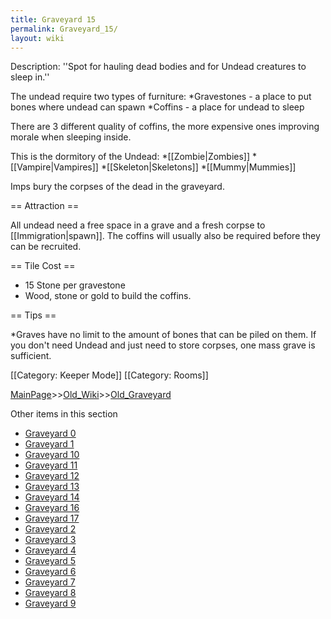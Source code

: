 ```yaml
---
title: Graveyard 15
permalink: Graveyard_15/
layout: wiki
---
```

Description: ''Spot for hauling dead bodies and for Undead creatures to sleep in.''

The undead require two types of furniture:
*Gravestones - a place to put bones where undead can spawn
*Coffins - a place for undead to sleep

There are 3 different quality of coffins, the more expensive ones improving morale when sleeping inside.

This is the dormitory of the Undead:
*[[Zombie|Zombies]]
*[[Vampire|Vampires]] 
*[[Skeleton|Skeletons]]
*[[Mummy|Mummies]]

Imps bury the corpses of the dead in the graveyard.

== Attraction ==

All undead need a free space in a grave and a fresh corpse to [[Immigration|spawn]]. The coffins will usually also be required before they can be recruited.

== Tile Cost ==
* 15 Stone per gravestone
* Wood, stone or gold to build the coffins.

== Tips ==

*Graves have no limit to the amount of bones that can be piled on them. If you don't need Undead and just need to store corpses, one mass grave is sufficient.

[[Category: Keeper Mode]]
[[Category: Rooms]]

[MainPage](/keeperrl_wiki/ "wikilink")>>[Old_Wiki](/keeperrl_wiki/Old_Wiki "wikilink")>>[Old_Graveyard](/keeperrl_wiki/Old_Graveyard "wikilink")

Other items in this section
-    [Graveyard 0](/keeperrl_wiki/Graveyard_0 "wikilink")
-    [Graveyard 1](/keeperrl_wiki/Graveyard_1 "wikilink")
-    [Graveyard 10](/keeperrl_wiki/Graveyard_10 "wikilink")
-    [Graveyard 11](/keeperrl_wiki/Graveyard_11 "wikilink")
-    [Graveyard 12](/keeperrl_wiki/Graveyard_12 "wikilink")
-    [Graveyard 13](/keeperrl_wiki/Graveyard_13 "wikilink")
-    [Graveyard 14](/keeperrl_wiki/Graveyard_14 "wikilink")
-    [Graveyard 16](/keeperrl_wiki/Graveyard_16 "wikilink")
-    [Graveyard 17](/keeperrl_wiki/Graveyard_17 "wikilink")
-    [Graveyard 2](/keeperrl_wiki/Graveyard_2 "wikilink")
-    [Graveyard 3](/keeperrl_wiki/Graveyard_3 "wikilink")
-    [Graveyard 4](/keeperrl_wiki/Graveyard_4 "wikilink")
-    [Graveyard 5](/keeperrl_wiki/Graveyard_5 "wikilink")
-    [Graveyard 6](/keeperrl_wiki/Graveyard_6 "wikilink")
-    [Graveyard 7](/keeperrl_wiki/Graveyard_7 "wikilink")
-    [Graveyard 8](/keeperrl_wiki/Graveyard_8 "wikilink")
-    [Graveyard 9](/keeperrl_wiki/Graveyard_9 "wikilink")
